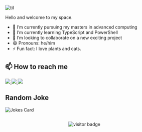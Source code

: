 ![til](intro.gif)

<!---
FehintolaObafemi/FehintolaObafemi is a ✨ special ✨ repository because its `README.md` (this file) appears on your GitHub profile.
You can click the Preview link to take a look at your changes.
--->

Hello and welcome to my space.

- 🔭 I’m currently pursuing my masters in advanced computing
- 🌱 I’m currently learning TypeScript and PowerShell
- 👯 I’m looking to collaborate on a new exciting project
- 😄 Pronouns: he/him
- ⚡ Fun fact: I love plants and cats.




## 📫 How to reach me

<a href="https://www.linkedin.com/in/taofeek-obafemi-babatunde/">
    <img src="https://img.shields.io/badge/linkedin-%230077B5.svg?&style=flat&logo=linkedin&logoColor=white" />
</a>

<a href="https://www.fehintolaobafemi.com">
    <img src="https://img.shields.io/badge/PW-personal--website-blue" />
</a>

<a href="https://www.fobafemi.com">
    <img src="https://img.shields.io/badge/PP-photography--portfolio-brightgreen" />
</a>

## Random Joke
![Jokes Card](https://readme-jokes.vercel.app/api?bgColor=%23073b4c&textColor=%2306d6a0&aColor=%2306d6a0&borderColor=%2306d6a0)

##
<p  align="center">
  <img src="https://visitor-badge.glitch.me/badge?page_id=fehintolaobafemi.fehintolaobafemi-lv&color=<success>" alt="visitor badge"/>
</p>
